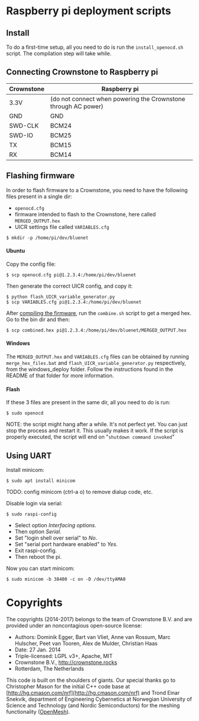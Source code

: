 # Raspberry pi deployment scripts

## Install
To do a first-time setup, all you need to do is run the `install_openocd.sh` script. The compilation step will take while.

## Connecting Crownstone to Raspberry pi

Crownstone| Raspberry  pi
--- | ---
3.3V| (do not connect when powering the Crownstone through AC power)
GND| GND
SWD-CLK| BCM24
SWD-IO| BCM25
TX| BCM15
RX| BCM14

## Flashing firmware
In order to flash firmware to a Crownstone, you need to have the following files present in a single dir:

- `openocd.cfg`
- firmware intended to flash to the Crownstone, here called `MERGED_OUTPUT.hex`
- UICR settings file called `VARIABLES.cfg`

```
$ mkdir -p /home/pi/dev/bluenet
```

#### Ubuntu
Copy the config file:

```
$ scp openocd.cfg pi@1.2.3.4:/home/pi/dev/bluenet
```

Then generate the correct UICR config, and copy it:

```
$ python flash_UICR_variable_generator.py
$ scp VARIABLES.cfg pi@1.2.3.4:/home/pi/dev/bluenet
```

After [compiling the firmware](https://github.com/crownstone/bluenet), run the `combine.sh` script to get a merged hex. Go to the bin dir and then:

```
$ scp combined.hex pi@1.2.3.4:/home/pi/dev/bluenet/MERGED_OUTPUT.hex
```

#### Windows
The `MERGED_OUTPUT.hex` and `VARIABLES.cfg` files can be obtained by running `merge_hex_files.bat` and  `flash_UICR_variable_generator.py` respectively, from the windows_deploy folder.
Follow the instructions found in the README of that folder for more information.


#### Flash

If these 3 files are present in the same dir, all you need to do is run:

```
$ sudo openocd
```

NOTE: the script might hang after a while. It's not perfect yet. You can just stop the process and restart it. This usually makes it work. If the script is properly executed, the script will end on "`shutdown command invoked`"

## Using UART

Install minicom:

```
$ sudo apt install minicom
```

TODO: config minicom (ctrl-a o) to remove dialup code, etc.

Disable login via serial:

```
$ sudo raspi-config
```

- Select option *Interfacing options*.
- Then option *Serial*.
- Set "login shell over serial" to *No*.
- Set "serial port hardware enabled" to *Yes*.
- Exit raspi-config.
- Then reboot the pi.

Now you can start minicom:

```
$ sudo minicom -b 38400 -c on -D /dev/ttyAMA0
```

# Copyrights

The copyrights (2014-2017) belongs to the team of Crownstone B.V. and are provided under an noncontagious open-source license:

* Authors: Dominik Egger, Bart van Vliet, Anne van Rossum, Marc Hulscher, Peet van Tooren, Alex de Mulder, Christian Haas
* Date: 27 Jan. 2014
* Triple-licensed: LGPL v3+, Apache, MIT
* Crownstone B.V., http://crownstone.rocks
* Rotterdam, The Netherlands

This code is built on the shoulders of giants. Our special thanks go to Christopher Mason for the initial C++ code base at [http://hg.cmason.com/nrf](http://hg.cmason.com/nrf) and Trond Einar Snekvik, department of Engineering Cybernetics at Norwegian University of Science and Technology (and Nordic Semiconductors) for the meshing functionality ([OpenMesh](https://github.com/NordicSemiconductor/nRF51-ble-bcast-mesh)).
